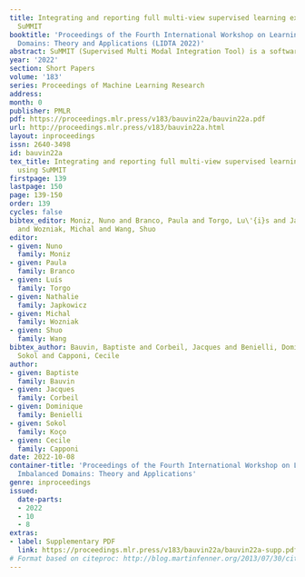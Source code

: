 ```yaml
---
title: Integrating and reporting full multi-view supervised learning experiments using
  SuMMIT
booktitle: 'Proceedings of the Fourth International Workshop on Learning with Imbalanced
  Domains: Theory and Applications (LIDTA 2022)'
abstract: SuMMIT (Supervised Multi Modal Integration Tool) is a software offering many functionalities for running, tuning, and analyzing experiments of supervised classification tasks specifically designed for multi-view data sets. SuMMIT is part of a platform that aggregates multiple tools to deal with multiview datasets such as scikit-multimodallearn (Benielli et al., 2021) or MAGE (Bauvin et al., 2021). This paper presents use cases of SuMMIT, including hyper-parameters optimization, demonstrating the usefulness of such a platform for dealing with the complexity of multi-view benchmarking on an imbalanced dataset. SuMMIT is powered by Python3 and based on scikit-learn, making it easy to use and extend by plugging one's own specific algorithms, score functions or adding new features. By using continuous integration, we encourage collaborative development.
year: '2022'
section: Short Papers
volume: '183'
series: Proceedings of Machine Learning Research
address:
month: 0
publisher: PMLR
pdf: https://proceedings.mlr.press/v183/bauvin22a/bauvin22a.pdf
url: http://proceedings.mlr.press/v183/bauvin22a.html
layout: inproceedings
issn: 2640-3498
id: bauvin22a
tex_title: Integrating and reporting full multi-view supervised learning experiments
  using SuMMIT
firstpage: 139
lastpage: 150
page: 139-150
order: 139
cycles: false
bibtex_editor: Moniz, Nuno and Branco, Paula and Torgo, Lu\'{i}s and Japkowicz, Nathalie
  and Wozniak, Michal and Wang, Shuo
editor:
- given: Nuno
  family: Moniz
- given: Paula
  family: Branco
- given: Luís
  family: Torgo
- given: Nathalie
  family: Japkowicz
- given: Michal
  family: Wozniak
- given: Shuo
  family: Wang
bibtex_author: Bauvin, Baptiste and Corbeil, Jacques and Benielli, Dominique and Ko\c{c}o,
  Sokol and Capponi, Cecile
author:
- given: Baptiste
  family: Bauvin
- given: Jacques
  family: Corbeil
- given: Dominique
  family: Benielli
- given: Sokol
  family: Koço
- given: Cecile
  family: Capponi
date: 2022-10-08
container-title: 'Proceedings of the Fourth International Workshop on Learning with
  Imbalanced Domains: Theory and Applications'
genre: inproceedings
issued:
  date-parts:
  - 2022
  - 10
  - 8
extras:
- label: Supplementary PDF
  link: https://proceedings.mlr.press/v183/bauvin22a/bauvin22a-supp.pdf
# Format based on citeproc: http://blog.martinfenner.org/2013/07/30/citeproc-yaml-for-bibliographies/
---
```

